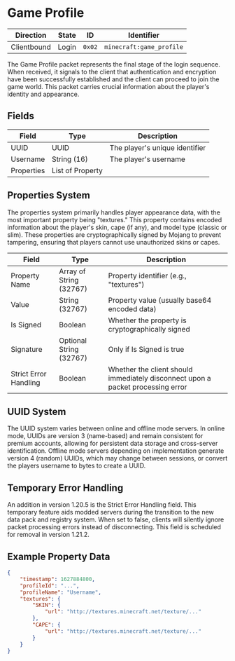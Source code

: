 # Game Profile
| Direction   | State | ID     | Identifier                |
| ----------- | ----- | ------ | ------------------------ |
| Clientbound | Login | `0x02` | `minecraft:game_profile` |

The Game Profile packet represents the final stage of the login sequence. When received, it signals to the client that authentication and encryption have been successfully established and the client can proceed to join the game world. This packet carries crucial information about the player's identity and appearance.

## Fields
| Field | Type | Description |
| ----- | ---- | ----------- |
| UUID | UUID | The player's unique identifier |
| Username | String (16) | The player's username |
| Properties | List of Property | |

## Properties System
The properties system primarily handles player appearance data, with the most important property being "textures." This property contains encoded information about the player's skin, cape (if any), and model type (classic or slim). These properties are cryptographically signed by Mojang to prevent tampering, ensuring that players cannot use unauthorized skins or capes.

| Field | Type | Description |
| ----- | ---- | ----------- |
| Property Name | Array of String (32767) | Property identifier (e.g., "textures") |
| Value | String (32767) | Property value (usually base64 encoded data) |
| Is Signed | Boolean | Whether the property is cryptographically signed |
| Signature | Optional String (32767) | Only if Is Signed is true |
| Strict Error Handling | Boolean | Whether the client should immediately disconnect upon a packet processing error |

## UUID System
The UUID system varies between online and offline mode servers. In online mode, UUIDs are version 3 (name-based) and remain consistent for premium accounts, allowing for persistent data storage and cross-server identification. Offline mode servers depending on implementation generate version 4 (random) UUIDs, which may change between sessions, or convert the players username to bytes to create a UUID.

## Temporary Error Handling
An addition in version 1.20.5 is the Strict Error Handling field. This temporary feature aids modded servers during the transition to the new data pack and registry system. When set to false, clients will silently ignore packet processing errors instead of disconnecting. This field is scheduled for removal in version 1.21.2.

## Example Property Data
```json
{
    "timestamp": 1627884800,
    "profileId": "...",
    "profileName": "Username",
    "textures": {
        "SKIN": {
            "url": "http://textures.minecraft.net/texture/..."
        },
        "CAPE": {
            "url": "http://textures.minecraft.net/texture/..."
        }
    }
}
```